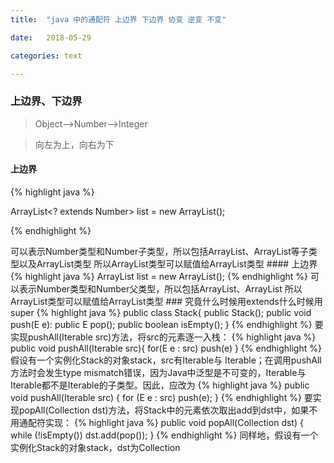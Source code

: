 ```yaml
---
title:  "java 中的通配符 上边界 下边界 协变 逆变 不变"

date:   2018-05-29

categories: text

---
```


### 上边界、下边界


> Object-->Number-->Integer

> 向左为上，向右为下

#### 上边界

{% highlight java %}

ArrayList<? extends Number> list = new ArrayList<Integer>();

{% endhighlight %}

<? extends Number> 可以表示Number类型和Number子类型，所以包括ArrayList<Integer>、ArrayList<Folat>等子类型以及ArrayList<Number>类型

所以ArrayList<Integer>类型可以赋值给ArrayList<? extends Number>类型

#### 上边界

{% highlight java %}

ArrayList<? super Number> list = new ArrayList<Object>();

{% endhighlight %}

<? super Number> 可以表示Number类型和Number父类型，所以包括ArrayList<Object>、ArrayList<Number>

所以ArrayList<Object>类型可以赋值给ArrayList<? super Number>类型

### 究竟什么时候用extends什么时候用super

{% highlight java %}

public class Stack<E>{  
    public Stack();  
    public void push(E e):  
    public E pop();  
    public boolean isEmpty();  
} 

{% endhighlight %}

要实现pushAll(Iterable<E> src)方法，将src的元素逐一入栈：

{% highlight java %}

public void pushAll(Iterable<E> src){  
    for(E e : src)  
        push(e)  
}  

{% endhighlight %}

假设有一个实例化Stack<Number>的对象stack，src有Iterable<Integer>与 Iterable<Float>；在调用pushAll方法时会发生type mismatch错误，因为Java中泛型是不可变的，Iterable<Integer>与 Iterable<Float>都不是Iterable<Number>的子类型。因此，应改为

{% highlight java %}

public void pushAll(Iterable<? extends E> src) {  
    for (E e : src)  
        push(e);  
}  

{% endhighlight %}

要实现popAll(Collection<E> dst)方法，将Stack中的元素依次取出add到dst中，如果不用通配符实现：

{% highlight java %}

public void popAll(Collection<E> dst) {  
    while (!isEmpty())  
        dst.add(pop());     
} 

{% endhighlight %}

同样地，假设有一个实例化Stack<Number>的对象stack，dst为Collection<Object>；调用popAll方法是会发生type mismatch错误，因为Collection<Object>不是Collection<Number>的子类型。因而，应改为：

{% highlight java %}

public void popAll(Collection<? super E> dst) {  
    while (!isEmpty())  
        dst.add(pop());  
} 

{% endhighlight %}

java.util.Collections的copy方法(JDK1.7)完美地诠释了PECS：

{% highlight java %}

public static <T> void copy(List<? super T> dest, List<? extends T> src) {  
    int srcSize = src.size();  
    if (srcSize > dest.size())  
        throw new IndexOutOfBoundsException("Source does not fit in dest");  
  
    if (srcSize < COPY_THRESHOLD ||  
        (src instanceof RandomAccess && dest instanceof RandomAccess)) {  
        for (int i=0; i<srcSize; i++)  
            dest.set(i, src.get(i));  
    } else {  
        ListIterator<? super T> di=dest.listIterator();  
        ListIterator<? extends T> si=src.listIterator();  
        for (int i=0; i<srcSize; i++) {  
            di.next();  
            di.set(si.next());  
        }  
    }  
}  

{% endhighlight %}

### 上边界 下边界总结
> * 读取我们用上边界
> * 写入我们用下边界

### 协变

#### 基础知识
> 比如有一种类型TestClass（如下代码）, TestClass的构造类型，我们记做f(TestClass)，比如TestClass的构造类型TestClass[]。
下面的例子，我们记做TestClass ≦ Object，表示TestClass继承与Object。

{% highlight java %}

class TestClass extends Object {

	public static void main(String[] args) {
		Object object = new TestClass();	
	}
}

{% endhighlight %}

### 定义

下面有两种类型A和B，如果A集B，则我们标记这种关系为：A ≦ B，A的构造类型标记为f(A)，B的构造类型标记为f(B)

#### 协变
当A ≦ B时,如果有f(A) ≦ f(B),那么f叫做协变；

{% highlight java %}

Object[] objectArray = new String[10];

{% endhighlight %}

我们说Object构造类型Object[]和String的构造类型String[]发生了协变，我们记做数组类型为协变类型（非泛型数组）
      
#### 逆变
当A ≦ B时,如果有f(B) ≦ f(A),那么f叫做逆变；

{% highlight java %}

ArrayList<? super Number> list = new ArrayList<Object>();

{% endhighlight %}
       
#### 不变
如果上面两种关系都不成立则叫做不可变。

泛型为不变类型

{% highlight java %}
ArrayList<Number> list = new ArrayList<Integer>();
{% highlight java %}

虽然Integer继承自Number，但是ArrayList<Number>和ArrayList<Integer>是不变关系
       


